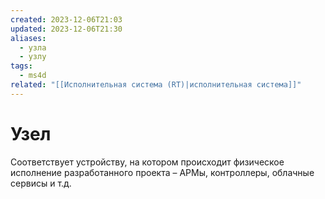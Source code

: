 ```yaml
---
created: 2023-12-06T21:03
updated: 2023-12-06T21:30
aliases:
  - узла
  - узлу
tags:
  - ms4d
related: "[[Исполнительная система (RT)|исполнительная система]]"
---
```

# Узел

Соответствует устройству, на котором происходит физическое исполнение разработанного проекта – АРМы, контроллеры, облачные сервисы и т.д.
